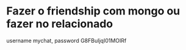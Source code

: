 # Fazer o friendship com mongo ou fazer no relacionado 

username mychat,
password G8FBuIjqI01MOIRf

